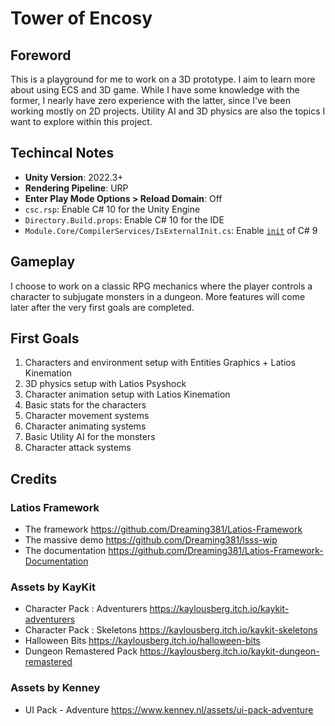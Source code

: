 # Tower of Encosy

## Foreword

This is a playground for me to work on a 3D prototype. I aim to learn more about using ECS and 3D game. While I have some knowledge with the former, I nearly have zero experience with the latter, since I've been working mostly on 2D projects. Utility AI and 3D physics are also the topics I want to explore within this project.

## Techincal Notes

- **Unity Version**: 2022.3+
- **Rendering Pipeline**: URP
- **Enter Play Mode Options > Reload Domain**: Off
- `csc.rsp`: Enable C# 10 for the Unity Engine
- `Directory.Build.props`: Enable C# 10 for the IDE
- `Module.Core/CompilerServices/IsExternalInit.cs`: Enable [`init`](https://learn.microsoft.com/en-us/dotnet/csharp/language-reference/keywords/init) of C# 9

## Gameplay

I choose to work on a classic RPG mechanics where the player controls a character to subjugate monsters in a dungeon. More features will come later after the very first goals are completed.

## First Goals

1. Characters and environment setup with Entities Graphics + Latios Kinemation
2. 3D physics setup with Latios Psyshock
3. Character animation setup with Latios Kinemation
4. Basic stats for the characters
5. Character movement systems
6. Character animating systems
7. Basic Utility AI for the monsters
8. Character attack systems

## Credits

### Latios Framework

- The framework https://github.com/Dreaming381/Latios-Framework
- The massive demo https://github.com/Dreaming381/lsss-wip
- The documentation https://github.com/Dreaming381/Latios-Framework-Documentation

### Assets by KayKit

- Character Pack : Adventurers https://kaylousberg.itch.io/kaykit-adventurers
- Character Pack : Skeletons https://kaylousberg.itch.io/kaykit-skeletons
- Halloween Bits https://kaylousberg.itch.io/halloween-bits
- Dungeon Remastered Pack https://kaylousberg.itch.io/kaykit-dungeon-remastered

### Assets by Kenney

- UI Pack - Adventure https://www.kenney.nl/assets/ui-pack-adventure

